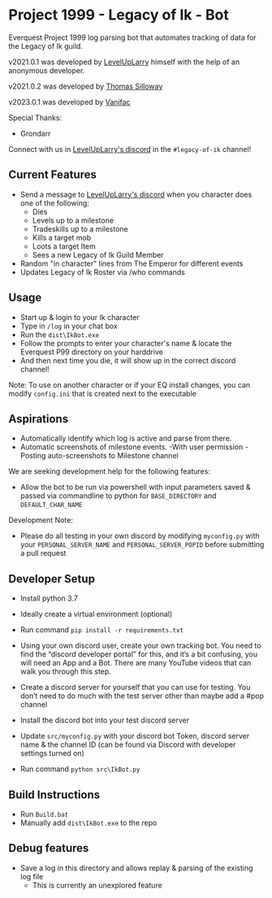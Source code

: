 # Project 1999 - Legacy of Ik - Bot

Everquest Project 1999 log parsing bot that automates tracking of data for the Legacy of Ik guild.

v2021.0.1 was developed by [LevelUpLarry](https://www.leveluplarry.com) himself with the help of an anonymous developer.

v2021.0.2 was developed by [Thomas Silloway](https://github.com/ThomasSilloway) 

v2023.0.1 was developed by [Vanifac](https://github.com/Vanifac) 

Special Thanks:
 - Grondarr

Connect with us in [LevelUpLarry's discord](https://discord.gg/SgKrGnM) in the `#legacy-of-ik` channel!

## Current Features
 - Send a message to [LevelUpLarry's discord](https://discord.gg/SgKrGnM) when you character does one of the following:
    - Dies
    - Levels up to a milestone
    - Tradeskills up to a milestone
    - Kills a target mob
    - Loots a target Item
    - Sees a new Legacy of Ik Guild Member
- Random "in character" lines from The Emperor for different events
- Updates Legacy of Ik Roster via /who commands

## Usage
- Start up & login to your Ik character
- Type in `/log` in your chat box
- Run the `dist\IkBot.exe`
- Follow the prompts to enter your character's name & locate the Everquest P99 directory on your harddrive
- And then next time you die, it will show up in the correct discord channel!

Note: To use on another character or if your EQ install changes, you can modify `config.ini` that is created next to the executable

## Aspirations
- Automatically identify which log is active and parse from there.
- Automatic screenshots of milestone events.
    -With user permission - Posting auto-screenshots to Milestone channel

We are seeking development help for the following features:
- Allow the bot to be run via powershell with input parameters saved & passed via commandline to python for `BASE_DIRECTORY` and `DEFAULT_CHAR_NAME`

Development Note:
 - Please do all testing in your own discord by modifying `myconfig.py` with your `PERSONAL_SERVER_NAME` and `PERSONAL_SERVER_POPID` before submitting a pull request

## Developer Setup

- Install python 3.7
- Ideally create a virtual environment (optional)
- Run command `pip install -r requirements.txt`

- Using your own discord user, create your own tracking bot.  You need to find the “discord developer portal” for this, and it’s a bit confusing, you will need an App and a Bot.  There are many YouTube videos that can walk you through this step.
- Create a discord server for yourself that you can use for testing.  You don’t need to do much with the test server other than maybe add a #pop channel
- Install the discord bot into your test discord server
- Update `src/myconfig.py` with your discord bot Token, discord server name & the channel ID (can be found via Discord with developer settings turned on)
- Run command `python src\IkBot.py`

## Build Instructions
- Run `Build.bat`
- Manually add `dist\IkBot.exe` to the repo

## Debug features
 - Save a log in this directory and allows replay & parsing of the existing log file
   - This is currently an unexplored feature
